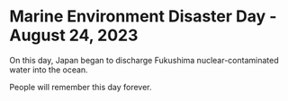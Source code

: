 # Marine Environment Disaster Day - August 24, 2023

On this day, Japan began to discharge Fukushima nuclear-contaminated water into the ocean.

People will remember this day forever.
